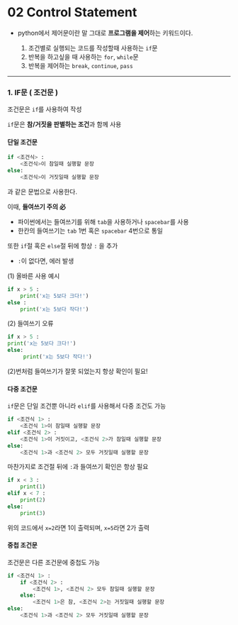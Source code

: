 # 02 Control Statement

- python에서 제어문이란 말 그대로 **프로그램을 제어**하는 키워드이다.

    1)  조건별로 실행되는 코드를 작성할때 사용하는 `if`문
    2)  반복을 하고싶을 때 사용하는 `for`, `while`문
    3)  반복을 제어하는 `break`, `continue`, `pass` 

---
### 1. IF문 ( 조건문 )

조건문은 `if`를 사용하여 작성

`if`문은 **참/거짓을 판별하는 조건**과 함께 사용

#### 단일 조건문
```python
if <조건식> :
    <조건식>이 참일때 실행할 문장
else:
    <조건식>이 거짓일때 실행할 문장
```
과 같은 문법으로 사용한다.

이때, **들여쓰기 주의 必**
- 파이썬에서는 들여쓰기를 위해 `tab`을 사용하거나 `spacebar`를 사용
- 한칸의 들여쓰기는 `tab` 1번 혹은 `spacebar` 4번으로 통일

또한 `if`절 혹은 `else`절 뒤에 항상 `:` 을 추가
- `:`이 없다면, 에러 발생

(1) 올바른 사용 예시
```python
if x > 5 :
    print('x는 5보다 크다!')
else :
    print('x는 5보다 작다!')
```

(2) 들여쓰기 오류
```python
if x > 5 :
print('x는 5보다 크다!')
else:
     print('x는 5보다 작다!')
```

(2)번처럼 들여쓰기가 잘못 되었는지 항상 확인이 필요!

#### 다중 조건문
`if`문은 단일 조건뿐 아니라 `elif`를 사용해서 다중 조건도 가능

```python
if <조건식 1> :
    <조건식 1>이 참일때 실행할 문장
elif <조건식 2> :
    <조건식 1>이 거짓이고, <조건식 2>가 참일때 실행할 문장
else:
    <조건식 1>과 <조건식 2> 모두 거짓일때 실행할 문장
```
마찬가지로 조건절 뒤에 `:`과 들여쓰기 확인은 항상 필요

```python
if x < 3 :
    print(1)
elif x < 7 :
    print(2)
else:
    print(3)
```
위의 코드에서 `x=2`라면 1이 출력되며, `x=5`라면 2가 출력

#### 중첩 조건문 
조건문은 다른 조건문에 중첩도 가능

```python
if <조건식 1> :
    if <조건식 2> :
        <조건식 1>, <조건식 2> 모두 참일때 실행할 문장
    else:
        <조건식 1>은 참, <조건식 2>는 거짓일때 실행할 문장
else:
    <조건식 1>과 <조건식 2> 모두 거짓일때 실행할 문장
```